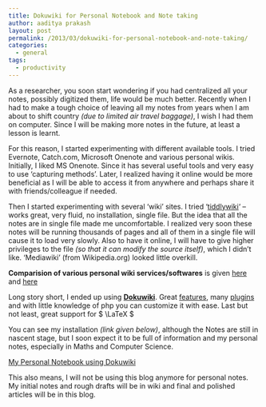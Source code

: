 ```yaml
---
title: Dokuwiki for Personal Notebook and Note taking
author: aaditya prakash
layout: post
permalink: /2013/03/dokuwiki-for-personal-notebook-and-note-taking/
categories:
  - general
tags:
  - productivity
---
```

As a researcher, you soon start wondering if you had centralized all your notes, possibly digitized them, life would be much better. Recently when I had to make a tough choice of leaving all my notes from years when I am about to shift country *(due to limited air travel baggage)*, I wish I had them on computer. Since I will be making more notes in the future, at least a lesson is learnt. 

For this reason, I started experimenting with different available tools. I tried Evernote, Catch.com, Microsoft Onenote and various personal wikis. Initially, I liked MS Onenote. Since it has several useful tools and very easy to use &#8216;capturing methods&#8217;. Later, I realized having it online would be more beneficial as I will be able to access it from anywhere and perhaps share it with friends/colleague if needed.

Then I started experimenting with several &#8216;wiki&#8217; sites. I tried &#8216;<a href="http://tiddlywiki.com/" target="_blank">tiddlywiki</a>&#8216; &#8211; works great, very fluid, no installation, single file. But the idea that all the notes are in single file made me uncomfortable. I realized very soon these notes will be running thousands of pages and all of them in a single file will cause it to load very slowly. Also to have it online, I will have to give higher privileges to the file *(so that it can modify the source itself)*, which I didn&#8217;t like. &#8216;Mediawiki&#8217; (from Wikipedia.org) looked little overkill.

**Comparision of various personal wiki services/softwares** is given <a href="http://www.wikimatrix.org/compare/DokuWiki+MediaWiki+bLADE-Wiki+6of5-Wiki" target="_blank">here</a> and <a href="http://en.wikipedia.org/wiki/Comparison_of_wiki_software" target="_blank">here</a>

Long story short, I ended up using **<a href="https://www.dokuwiki.org" target="_blank">Dokuwiki</a>**. Great <a href="https://www.dokuwiki.org/features" target="_blank">features</a>, many <a href="https://www.dokuwiki.org/features" target="_blank">plugins </a>and with little knowledge of php you can customize it with ease. Last but not least, great support for $ \LaTeX $

You can see my installation *(link given below)*, although the Notes are still in nascent stage, but I soon expect it to be full of information and my personal notes, especially in Maths and Computer Science.

<a href="http://aaditya.info/wiki" title="Personal Notebook using Dokuwiki" target="_blank">My Personal Notebook using Dokuwiki</a>

This also means, I will not be using this blog anymore for personal notes. My initial notes and rough drafts will be in wiki and final and polished articles will be in this blog.
